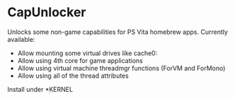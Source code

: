 # CapUnlocker

Unlocks some non-game capabilities for PS Vita homebrew apps. Currently available:

- Allow mounting some virtual drives like cache0:
- Allow using 4th core for game applications
- Allow using virtual machine threadmgr functions (ForVM and ForMono)
- Allow using all of the thread attributes

Install under *KERNEL
